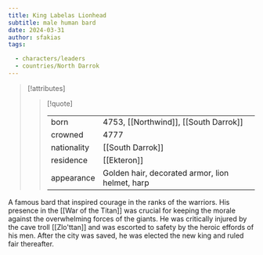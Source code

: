 ```yaml
---
title: King Labelas Lionhead
subtitle: male human bard
date: 2024-03-31
author: sfakias
tags:

  - characters/leaders
  - countries/North Darrok
---
```

> [!attributes]
> 
> > [!quote]
> >
> > | | |
> > | --- | --- |
> > | born | 4753, [[Northwind]], [[South Darrok]] |
> > | crowned | 4777 |
> > | nationality | [[South Darrok]] |
> > | residence | [[Ekteron]] |
> > | appearance | Golden hair, decorated armor, lion helmet, harp |

A famous bard that inspired courage in the ranks of the warriors. His presence in the [[War of the Titan]] was crucial for keeping the morale against the overwhelming forces of the giants. He was critically injured by the cave troll [[Zlo'ttan]] and was escorted to safety by the heroic effords of his men. After the city was saved, he was elected the new king and ruled fair thereafter.